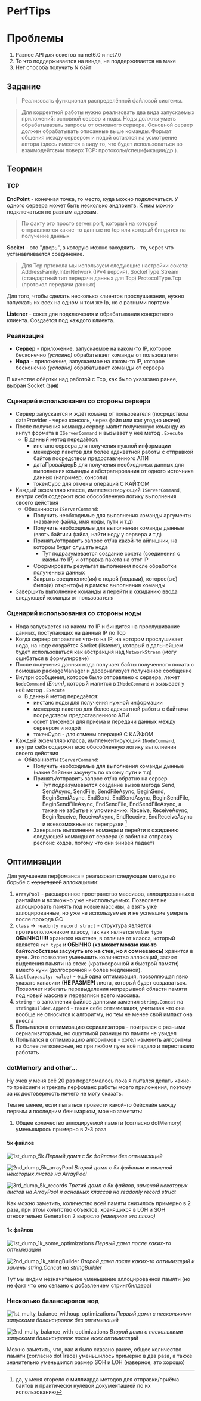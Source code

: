 # PerfTips

# Проблемы

1. Разное API для сокетов на net6.0 и net7.0
2. То что поддерживается на винде, не поддерживается на маке
3. Нет способа получить N байт

## Задание

> Реализовать функционал распределённой файловой системы.
 
> Для корректной работы нужно реализовать два вида запускаемых приложений: основной сервер и ноды.
> Ноды должны уметь обрабатывазать запросы от основного сервера. 
> Основной сервер должен обрабатывать описанные выше команды. 
> Формат общения между сервером и нодой остаются на усмотрение автора (здесь имеется в виду то, что будет использоваться во взаимодейтсвии поверх TCP: протоколы/спецификации/др.).

## Теормин

### TCP

**EndPoint** - конечная точка, то место, куда можно подключаться. У одного сервера может быть несколько эндпоинтв.
К ним можно подключаться по разным адресам.

> По факту это просто server:port, который на который отправляются какие-то данные по tcp или который биндится на получение данных

**Socket** - это "дверь", в которую можно заходяить - то, через что устанавливается соединение.

> Для Tcp пртокола мы используем следующие настройки сокета:
> AddressFamily.InterNetwork (IPv4 версия),
> SocketType.Stream (стандартный тип передачи данных для Tcp)
> ProtocolType.Tcp (протокол передачи данных)

Для того, чтобы сделать несколько клиентов прослушивания, нужно запускать их всех на одном и том же Ip, но с разными портами

**Listener** - сокет для подключения и обрабатывания конкретного клиента. Создаётся под каждого клиента.

### Реализация

- **Сервер** - приложение, запускаемое на каком-то IP, которое бесконечно _(условно)_ обрабатывает команды от пользователя
- **Нода** - приложение, запускаемое на каком-то IP, которое бесконечно _(условно)_ обрабатывает команды от сервера

В качестве обёртки над работой с Tcp, как было указазано ранее, выбран Socket (**зря**)

### Сценарий использования со стороны сервера

- Сервер запускается и ждёт команд от пользователя (посредством dataProvider - через консоль, через файл или как угодно иначе)
- После получения команды сервер мапит полученную команду из инпут формата в `IServerCommand` и вызывает у неё метод `.Execute`
  - В данный метод передаётся: 
    - инстанс сервера для получения нужной информации
    - менеджер пакетов для более адекватной работы с отправкой байтов посредством предоставленного АПИ
    - датаПровайдерБ для получения необходимых данных для выполнения команды и абстрагирования от одного источника данных (например, консоли)
    - токенСурс для отмены операций С КАЙФОМ
- Каждый экземпляр класса, имплементирующий `IServerCommand`, внутри себя содержит всю обособленную логику выполнения своего действия
  - Обязанности `IServerCommand`:
    - Получить необходимые для выполнения команды аргументы (название файла, имя ноды, пути и т.д)
    - Получить необходимые для выполнения команды дынные (взять байтики файла, найти ноду у сервера и т.д)
    - Принять/отправить запрос от/на какой-то айпишник, на котором будет слушать нода
      - Тут подразумевается создание сокета (соединения с каким-то IP) и отправка пакета на этот IP  
    - Сформировать результат выполнения после обработки полученных данных
    - Закрыть соединение(ия) с нодой (нодами), которое(ые) было(и) открыто(ы) в рамках выполнения команды
- Завершить выполнение команды и перейти к ожиданию ввода следующей команды от пользователя

### Сценарий использования со стороны ноды

- Нода запускается на каком-то IP и биндится на прослушивание данных, поступающих на данный IP по Tcp
- Когда сервер отправляет что-то на IP, на котором прослушивает нода, на ноде создаётся Socket (listener), который в дальнейшем будет использоваться как 
абстракция над `NetworkStream` (могу ошибаться в формулировке)
- После получения данных нода получает байты полученного поката с помощью packageManager и десериализует полученное сообщение
- Внутри сообщения, которое было отправлено с сервера, лежет `NodeCommand` _(Enum)_, который мапится в `INodeCommand` и вызывает у неё метод `.Execute`
  - В данный метод передаётся:
    - инстанс ноды для получения нужной информации
    - менеджер пакетов для более адекватной работы с байтами посредством предоставленного АПИ
    - сокет (лисенер) для приёма и передачи данных между сервером и нодой
    - токенСурс - для отмены операций С КАЙФОМ
- Каждый экземпляр класса, имплементирующий `INodeCommand`, внутри себя содержит всю обособленную логику выполнения своего действия
    - Обязанности `IServerCommand`:
        - Получить необходимые для выполнения команды дынные (какие байтики засунуть по какому пути и т.д)
        - Принять/отправить запрос от/на обратно на сервер
            - Тут подразумевается создание вызов метода Send, SendAsync, SendFile, SendFileAsync, BeginSend, BeginSendAsync, EndSend, EndSendAsync, BeginSendFile, BeginSendFileAsync, EndSendFile, EndSendFileAsync, а также не забытые к упоминанию: Receive, ReceiveAsync, BeginReceive, ReceiveAsync, EndReceive, EndReceiveAsync и всевозможные их перегрузки [^1]
        - Завершить выполнение команды и перейти к ожиданию следующей команды от сервера (я забил на отправку респонс кодов, потому что они энивей падает)

[^1]:  да, у меня сгорело с миллиарда мeтодов для отправки/приёма байтов и практически нулёвой документацией по их использованию

## Оптимизации

Для улучшения перфоманса я реализовал следующие методы по борьбе с ~~коррупцией~~ аллокациями:

1. `ArrayPool` - расшаренное пространство массивов, аллоцированных в рантайме и возможно уже неиспользуемых. Позволяет не аллоцировать память под новые массивы, а взять уже аллоцированные, но уже не используемые и не успевшие умереть после прохода GC
2. `class` -> `readonly record struct` - структура является противоположником классу, так как является `value type` **ОБЫЧНО!!!!!** хранится на стеке, в отличие от класса, который является `ref type` и **ОБЫЧНО (хз может можно как-то байтолюбством засунуть его на стек, но я сомневаюсь)** хранится в куче.
Это позволяет уменьшить количество аллокаций, засчэт выделения памяти на стеке (краткосрочной и быстрой памяти) вместо кучи (долгосрочной и более медленной).
3. `List(capasity: value)` - ещё одна оптимизация, позволяющая явно указать капасити **(НЕ РАЗМЕР)** листа, который будет создаваться. Позволяет избегать перевыделения непрерывной области памяти под новый массив и перезаписи всего массива.
4. `string` - в заполнения файлов данными заменил `string.Concat` на `stringBuilder.Append` - такая себе оптимизация, учитывая что она вообще не относится к алгоритму, но тем не менее свой импакт она внесла
5. Попытался в оптимизацию сериализатора - поигрался с разными сериализаторами, но ощутимой разницы по памяти не увидел
6. Попытался в оптимизацию алгоритмов - хотел изменить алгоритмы на более легковесные, но при любом пуке всё падало и переставало работать

### dotMemory and other...

Ну очев у меня всё 20 раз переломалось пока я пытался делать какие-то трейсинги и трекать перфоманс работы моего приложения, поэтому за их достоверность ничего не могу сказать.

Тем не менее, если пытаться провести какой-то бейслайн между первым и последним бенчмарком, можно заметить:

1. Общее количество аллоцируемой памяти (согласно dotMemory) уменьширось примерно в 2-3 раза

#### 5к файлов

![1st_dump_5k](Docs/assets/1st_dump_5k.jpg)
*Первый дамп с 5к файлами без оптимизаций*

![2nd_dump_5k_arrayPool](Docs/assets/2nd_dump_5k_arrayPool.jpg)
*Второй дамп с 5к файлами и заменой некоторых листов на ArrayPool*

![3rd_dump_5k_records](Docs/assets/3rd_dump_5k_records.jpg)
*Третий дамп с 5к файлов, заменой некоторых листов на ArrayPool и основных классов на readonly record struct*

Как можно заметить, количество всей памяти снизилось примерно в 2 раза, при этом колитство объектов, хранящихся в LOH и SOH относительно Generation 2 выросло _(наверное это плохо)_

#### 1к файлов

![1st_dump_1k_some_optimizations](Docs/assets/1st_dump_1k_some_optimizations.jpg)
*Первый дамп после _каких-то_ оптимизаций*

![2nd_dump_1k_stringBuilder](Docs/assets/2nd_dump_1k_stringBuilder.jpg)
*Второй дамп после _каких-то_ оптимизаций и замены string.Concat на stringBuilder*

Тут мы видим незначитеьное уменьшение аллоцированной памяти (но не факт что оно связано с добавлением стрингбилдера)

### Несколько балансировок нод

![1st_multy_balance_withoup_optimizations](Docs/assets/1st_multy_balance_withoup_optimizations.jpg)
*Первый дамп с несколькими запусками балансировок без оптимизаций*

![2nd_multy_balance_with_optimizations](Docs/assets/2nd_multy_balance_with_optimizations.jpg)
*Второй дамп с несколькими запусками балансировок после _всех_ оптимизаций*

Можно заметить, что, как и было сказано ранее, общее количество памяти (согласно dotTrace) уменьшилось примерно в два раза, а также значительно уменьшился размер SOH и LOH (наверное, это хорошо)